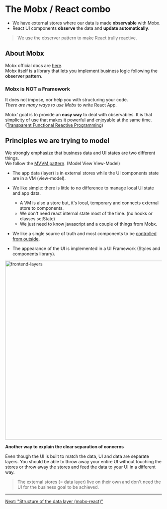 # The Mobx / React combo

- We have external stores where our data is made **observable** with Mobx.
- React UI components **observe** the data and **update automatically**.

> We use the observer pattern to make React trully reactive.

## About Mobx

Mobx official docs are [here](http://mobx.js.org/).  
Mobx itself is a library that lets you implement business logic following the **observer pattern**.

### Mobx is NOT a Framework

It does not impose, nor help you with structuring your code.  
_There are many ways to use Mobx_ to write React App.

Mobx' goal is to provide an **easy way** to deal with observables.
It is that simplicity of use that makes it powerful and enjoyable at the same time. ([Transparent Functional Reactive Programming](https://medium.com/hackernoon/becoming-fully-reactive-an-in-depth-explanation-of-mobservable-55995262a254#.9aufnt6up))


## Principles we are trying to model

We strongly emphasize that business data and UI states are two different things.  
We follow the [MVVM pattern](https://en.wikipedia.org/wiki/Model%E2%80%93view%E2%80%93viewmodel). (Model View View-Model)

- The app data (layer) is in external stores while the UI components state are in a VM (view-model).

- We like simple: there is little to no difference to manage local UI state and app data.
  - A VM is also a store but, it's local, temporary and connects external store to components.
  - We don't need react internal state most of the time. (no hooks or classes setState)
  - We just need to know javascript and a couple of things from Mobx.

- We like a single source of truth and most components to be [controlled from outside](https://react.dev/learn/sharing-state-between-components#controlled-and-uncontrolled-components).

- The appearance of the UI is implemented in a UI Framework (Styles and components library).

<img width="576" alt="frontend-layers" src="https://user-images.githubusercontent.com/1526150/107215672-ea1ebe80-6a0b-11eb-9c47-9630179875b2.png">

**Another way to explain the clear separation of concerns**

Even though the UI is built to match the data, UI and data are separate layers. You should be able to throw away your entire UI without touching the stores or throw away the stores and feed the data to your UI in a different way.

> The external stores (= data layer) live on their own and don't need the UI for the business goal to be achieved.

---

[Next: "Structure of the data layer (mobx-react)"](frontend-03-2-structure-of-datalayer_mobx-react.md)
